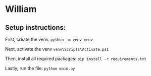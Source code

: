 # William
## Setup instructions:
First, create the venv.
```python -m venv venv```

Next, activate the venv
```venv\Scripts\Activate.ps1```

Then, install all required packages:
```pip install -r requirements.txt```

Lastly, run the file:
```python main.py```